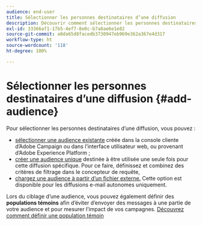 ```yaml
---
audience: end-user
title: Sélectionner les personnes destinataires d’une diffusion
description: Découvrir comment sélectionner les personnes destinataires de vos diffusions
exl-id: 33366af1-17b5-4ef7-8e0c-b7a8ae6e1e82
source-git-commit: a0da65d8facedb3730947eb969e362a367e4d317
workflow-type: ht
source-wordcount: '118'
ht-degree: 100%

---
```


# Sélectionner les personnes destinataires d’une diffusion {#add-audience}

Pour sélectionner les personnes destinataires d’une diffusion, vous pouvez :

* [sélectionner une audience existante](add-audience.md) créée dans la console cliente d’Adobe Campaign ou dans l’interface utilisateur web, ou provenant d’Adobe Experience Platform ;
* [créer une audience unique](one-time-audience.md) destinée à être utilisée une seule fois pour cette diffusion spécifique. Pour ce faire, définissez et combinez des critères de filtrage dans le concepteur de requête,
* [chargez une audience à partir d’un fichier externe.](file-audience.md) Cette option est disponible pour les diffusions e-mail autonomes uniquement.

Lors du ciblage d’une audience, vous pouvez également définir des **populations témoins** afin d’éviter d’envoyer des messages à une partie de votre audience et pour mesurer l’impact de vos campagnes. [Découvrez comment définir une population témoin](control-group.md)

